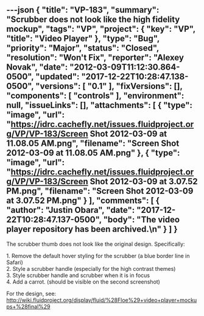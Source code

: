 ---json
{
  "title": "VP-183",
  "summary": "Scrubber does not look like the high fidelity mockup",
  "tags": "VP",
  "project": {
    "key": "VP",
    "title": "Video Player"
  },
  "type": "Bug",
  "priority": "Major",
  "status": "Closed",
  "resolution": "Won't Fix",
  "reporter": "Alexey Novak",
  "date": "2012-03-09T11:12:30.864-0500",
  "updated": "2017-12-22T10:28:47.138-0500",
  "versions": [
    "0.1"
  ],
  "fixVersions": [],
  "components": [
    "controls"
  ],
  "environment": null,
  "issueLinks": [],
  "attachments": [
    {
      "type": "image",
      "url": "https://idrc.cachefly.net/issues.fluidproject.org/VP/VP-183/Screen Shot 2012-03-09 at 11.08.05 AM.png",
      "filename": "Screen Shot 2012-03-09 at 11.08.05 AM.png"
    },
    {
      "type": "image",
      "url": "https://idrc.cachefly.net/issues.fluidproject.org/VP/VP-183/Screen Shot 2012-03-09 at 3.07.52 PM.png",
      "filename": "Screen Shot 2012-03-09 at 3.07.52 PM.png"
    }
  ],
  "comments": [
    {
      "author": "Justin Obara",
      "date": "2017-12-22T10:28:47.137-0500",
      "body": "The video player repository has been archived.\n"
    }
  ]
}
---
The scrubber thumb does not look like the original design. Specifically:

1\. Remove the default hover styling for the scrubber (a blue border line in Safari)\
2\. Style a scrubber handle (especially for the high contrast themes)\
3\. Style scrubber handle and scrubber when it is in focus\
4\. Add a carrot. (should be visible on the second screenshot)

For the design, see:\
<http://wiki.fluidproject.org/display/fluid/%28Floe%29+video+player+mockups+%28final%29>

        